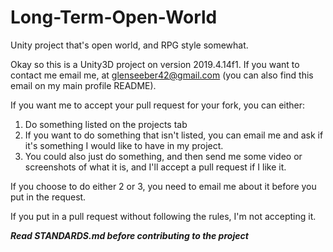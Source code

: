 # Long-Term-Open-World
Unity project that's open world, and RPG style somewhat.

Okay so this is a Unity3D project on version 2019.4.14f1. If you want to contact me email me, at glenseeber42@gmail.com (you can also find this email on my main profile README).

If you want me to accept your pull request for your fork, you can either: 
1. Do something listed on the projects tab
2. If you want to do something that isn't listed, you can email me and ask if it's something I would like to have in my project.
3. You could also just do something, and then send me some video or screenshots of what it is, and I'll accept a pull request if I like it.

If you choose to do either 2 or 3, you need to email me about it before you put in the request.

If you put in a pull request without following the rules, I'm not accepting it.

***Read STANDARDS.md before contributing to the project***

